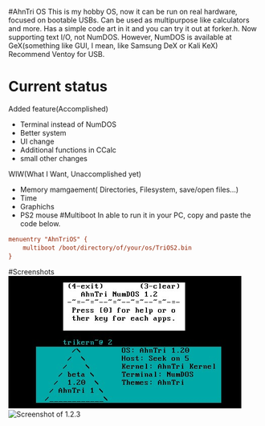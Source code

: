 #AhnTri OS
This is my hobby OS, now it can be run on real hardware, focused on bootable USBs.
Can be used as multipurpose like calculators and more. 
Has a simple code art in it and you can try it out at forker.h.
Now supporting text I/O, not NumDOS.
However, NumDOS is available at GeX(something like GUI, I mean, like Samsung DeX or Kali KeX)
Recommend Ventoy for USB.
# Current status
Added feature(Accomplished)
- Terminal instead of NumDOS
- Better system
- UI change
- Additional functions in CCalc
- small other changes

WIW(What I Want, Unaccomplished yet)
- Memory mamgaement( Directories, Filesystem, save/open files...)
- Time
- Graphichs
- PS2 mouse
#Multiboot
In able to run it in your PC, copy and paste the code below.
```INI
menuentry "AhnTriOS" {
	multiboot /boot/directory/of/your/os/TriOS2.bin
}
```
#Screenshots
![Screenshot of 1.2.3](sshot.jpg)
![Screenshot of 1.2.3](sshot2.jpg)
